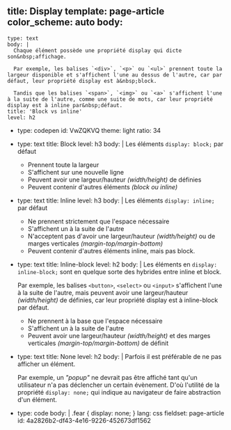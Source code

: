 title: Display
template: page-article
color_scheme: auto
body:
  -
    type: text
    body: |
      Chaque élément possède une propriété display qui dicte son&nbsp;affichage. 
      
      Par exemple, les balises `<div>`, `<p>` ou `<ul>` prennent toute la largeur disponible et s'affichent l'une au dessus de l'autre, car par défaut, leur propriété display est à&nbsp;block. 
      
      Tandis que les balises `<span>`, `<img>` ou `<a>` s'affichent l'une à la suite de l'autre, comme une suite de mots, car leur propriété display est à inline par&nbsp;défaut.
    title: 'Block vs inline'
    level: h2
  -
    type: codepen
    id: VwZQKVQ
    theme: light
    ratio: 34
  -
    type: text
    title: Block
    level: h3
    body: |
      Les éléments `display: block;` par défaut
      
      - Prennent toute la&nbsp;largeur 
      - S'affichent sur une nouvelle ligne
      - Peuvent avoir une largeur/hauteur _(width/height)_ de&nbsp;définies
      - Peuvent contenir d'autres éléments _(block ou inline)_
  -
    type: text
    title: Inline
    level: h3
    body: |
      Les éléments `display: inline;`  par&nbsp;défaut
      
      - Ne prennent strictement que l'espace&nbsp;nécessaire
      - S'affichent un à la suite de&nbsp;l'autre
      - N'acceptent pas d'avoir une largeur/hauteur _(width/height)_ ou de marges verticales _(margin-top/margin-bottom)_
      - Peuvent contenir d'autres éléments inline, mais pas&nbsp;block.
  -
    type: text
    title: Inline-block
    level: h2
    body: |
      Les éléments en `display: inline-block;` sont en quelque sorte des hybrides entre inline et&nbsp;block.
      
      Par exemple, les balises `<button>`, `<select>` ou `<input>` s'affichent l'une à la suite de l'autre, mais peuvent avoir une largeur/hauteur _(width/height)_ de définies, car leur propriété display est à inline-block par&nbsp;défaut.
      
      - Ne prennent à la base que l'espace nécessaire
      - S'affichent un à la suite de l'autre
      - Peuvent avoir une largeur/hauteur _(width/height)_ et des marges verticales _(margin-top/margin-bottom)_ de définit
  -
    type: text
    title: None
    level: h2
    body: |
      Parfois il est préférable de ne pas afficher un élément. 
      
      Par exemple, un _"popup"_ ne devrait pas être affiché tant qu'un utilisateur n'a pas déclencher un certain évènement. D'où l'utilité de la propriété `display: none;` qui indique au navigateur de faire abstraction d'un&nbsp;élément.
  -
    type: code
    body: |
      .fear {
        display: none;
      }
    lang: css
fieldset: page-article
id: 4a2826b2-df43-4e16-9226-452673df1562
